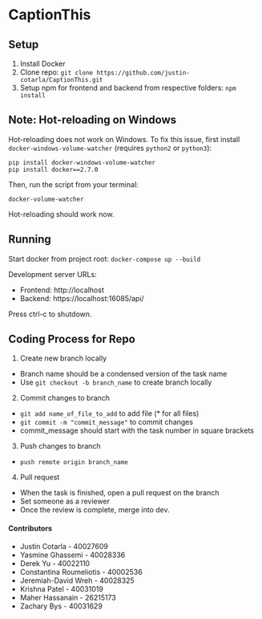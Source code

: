 # CaptionThis

## Setup
1. Install Docker
2. Clone repo: ```git clone https://github.com/justin-cotarla/CaptionThis.git```
3. Setup npm for frontend and backend from respective folders: ```npm install```

## Note: Hot-reloading on Windows
Hot-reloading does not work on Windows. To fix this issue, first install ```docker-windows-volume-watcher``` (requires ```python2``` or ```python3```):
```
pip install docker-windows-volume-watcher
pip install docker==2.7.0
```
Then, run the script from your terminal: 
```
docker-volume-watcher
``` 

Hot-reloading should work now.

## Running
Start docker from project root: ```docker-compose up --build```

Development server URLs:
* Frontend: http://localhost
* Backend: https://localhost:16085/api/

Press ctrl-c to shutdown.

## Coding Process for Repo

1. Create new branch locally
  * Branch name should be a condensed version of the task name
  * Use ```git checkout -b branch_name``` to create branch locally

2. Commit changes to branch
  * ```git add name_of_file_to_add``` to add file (* for all files)
  * ```git commit -m "commit_message"``` to commit changes 
  * commit_message should start with the task number in square brackets
  
3. Push changes to branch
  * ```push remote origin branch_name```
  
4. Pull request
  * When the task is finished, open a pull request on the branch
  * Set someone as a reviewer
  * Once the review is complete, merge into dev.

#### Contributors
* Justin Cotarla - 40027609
* Yasmine Ghassemi - 40028336
* Derek Yu - 40022110
* Constantina Roumeliotis - 40002536
* Jeremiah-David Wreh - 40028325
* Krishna Patel - 40031019
* Maher Hassanain - 26215173
* Zachary Bys - 40031629

